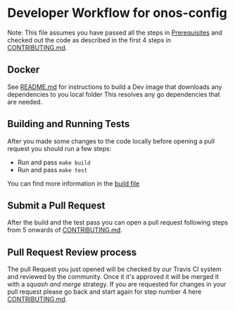 # Developer Workflow for onos-config

Note: This file assumes you have passed all the steps in [Prerequisites](./Prerequisites.md) and checked out the code as described in the first 4 steps in [CONTRIBUTING.md](xcontributing.md).

## Docker
See [README.md](/../master/build/dev-docker/README.md) for instructions
to build a Dev image that downloads any dependencies to you local folder
This resolves any go dependencies that are needed. 

## Building and Running Tests

After you made some changes to the code locally before opening a pull request you should run a few steps:

* Run and pass `make build`
* Run and pass `make test`

You can find more information in the [build file](xbuild.md)

## Submit a Pull Request

After the build and the test pass you can open a pull request following steps from 5 onwards of [CONTRIBUTING.md](xcontributing.md).

## Pull Request Review process
The pull Request you just opened will be checked by our Travis CI system and reviewed by the community. 
Once it it's approved it will be merged it with a _squash and merge_ strategy. 
If you are requested for changes in your pull request please go back and start again for step number 4 here [CONTRIBUTING.md](xcontributing.md).

